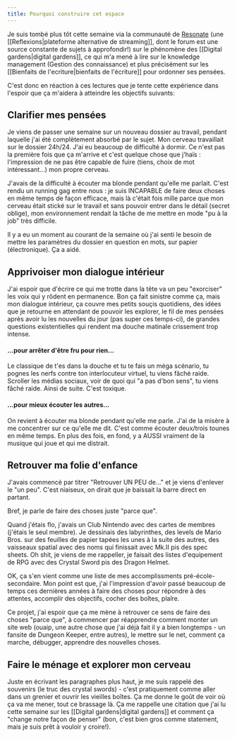 ```yaml
---
title: Pourquoi construire cet espace
---
```


Je suis tombé plus tôt cette semaine via la communauté de [Resonate](http://resonate.is) (une [[Reflexions|plateforme alternative de streaming]], dont le forum est une source constante de sujets à approfondir!) sur le phénomène des [[Digital gardens|digital gardens]], ce qui m'a mené à lire sur le knowledge management (Gestion des connaissance) et plus précisément sur les [[Bienfaits de l'ecriture|bienfaits de l'écriture]] pour ordonner ses pensées.

C'est donc en réaction à ces lectures que je tente cette expérience dans l'espoir que ça m'aidera à atteindre les objectifs  suivants:

## Clarifier mes pensées

Je viens de passer une semaine sur un nouveau dossier au travail, pendant laquelle j'ai été complètement absorbé par le sujet. Mon cerveau travaillait sur le dossier 24h/24. J'ai eu beaucoup de difficulté à dormir. Ce n'est pas la première fois que ça m'arrive et c'est quelque chose que j'haïs : l'impression de ne pas être capable de fuire (tiens, choix de mot intéressant...) mon propre cerveau.

J'avais de la difficulté à écouter ma blonde pendant qu'elle me parlait. C'est rendu un running gag entre nous : je suis INCAPABLE de faire deux choses en même temps de façon efficace, mais là c'était fois mille parce que mon cerveau était stické sur le travail et sans pouvoir entrer dans le détail (secret oblige), mon environnement rendait la tâche de me mettre en mode "pu à la job" très difficile.

Il y a eu un moment au courant de la semaine où j'ai senti le besoin de mettre les paramètres du dossier en question en mots, sur papier (électronique). Ça a aidé.

## Apprivoiser mon dialogue intérieur
J'ai espoir que d'écrire ce qui me trotte dans la tête va un peu "exorciser" les voix qui y rôdent en permanence. Bon ça fait sinistre comme ça, mais mon dialogue intérieur, ça couvre mes petits souçis quotidiens, des idées que je retourne en attendant de pouvoir les explorer, le fil de mes pensées après avoir lu les nouvelles du jour (pas super ces temps-ci), de grandes questions existentielles qui rendent ma douche matinale crissement trop intense.

#### ...pour arrêter d'être fru pour rien...
Le classique de t'es dans la douche et tu te fais un méga scénario, tu pognes les nerfs contre ton interlocuteur virtuel, tu viens fâché raide. Scroller les médias sociaux, voir de quoi qui "a pas d'bon sens", tu viens fâché raide. Ainsi de suite. C'est toxique.

#### ...pour mieux écouter les autres...
On revient à écouter ma blonde pendant qu'elle me parle. J'ai de la misère à me concentrer sur ce qu'elle me dit. C'est comme écouter deux/trois tounes en même temps. En plus des fois, en fond, y a AUSSI vraiment de la musique qui joue et qui me distrait.

## Retrouver ma folie d'enfance
J'avais commencé par titrer "Retrouver UN PEU de..." et je viens d'enlever le "un peu". C'est niaiseux, on dirait que je baissait la barre direct en partant. 

Bref, je parle de faire des choses juste "parce que".

Quand j'étais flo, j'avais un Club Nintendo avec des cartes de membres (j'étais le seul membre). Je dessinais des labyrinthes,  des levels de Mario Bros. sur des feuilles de papier tapées les unes à la suite des autres, des vaisseaux spatial avec des noms qui finissait avec Mk.II pis des spec sheets. Oh shit, je viens de me rappeller, je faisait des listes d'equipement de RPG avec des Crystal Sword pis des Dragon Helmet.

OK, ça s'en vient comme une liste de mes accomplissments pré-école-secondaire. Mon point est que, j'ai l'impression d'avoir passé beaucoup de temps ces dernières années à faire des choses pour répondre à des attentes, accomplir des objectifs, cocher des boîtes, plaîre. 

Ce projet, j'ai espoir que ça me mène à retrouver ce sens de faire des choses "parce que", à commencer par réapprendre comment monter un site web (ouaip, une autre chose que j'ai déjà fait il y a bien longtemps - un fansite de Dungeon Keeper, entre autres), le mettre sur le net, comment ça marche, débugger, apprendre des nouvelles choses.

## Faire le ménage et explorer mon cerveau
Juste en écrivant les paragraphes plus haut, je me suis rappelé des souvenirs (le truc des crystal swords) - c'est pratiquement comme aller dans un grenier et ouvrir les vieilles boîtes. Ça me donne le goût de voir où ça va me mener, tout ce brassage là. Ça me rappelle une citation que j'ai lu cette semaine sur les [[Digital gardens|digital gardens]] et comment ça "change notre façon de penser" (bon, c'est bien gros comme statement, mais je suis prêt à vouloir y croire!).
